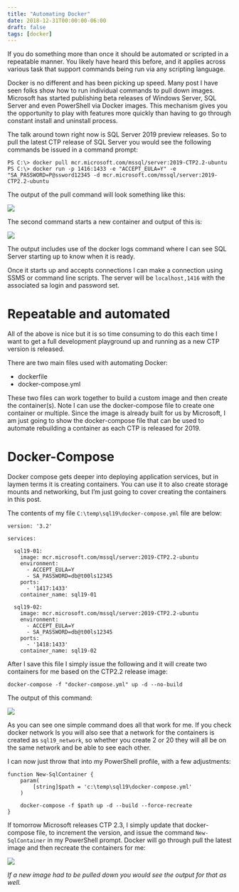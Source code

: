```yaml
---
title: "Automating Docker"
date: 2018-12-31T00:00:00-06:00
draft: false
tags: [docker]
---
```



If you do something more than once it should be automated or scripted in a repeatable manner. You likely have heard this before, and it applies across various task that support commands being run via any scripting language.

Docker is no different and has been picking up speed. Many post I have seen folks show how to run individual commands to pull down images. Microsoft has started publishing beta releases of Windows Server, SQL Server and even PowerShell via Docker images. This mechanism gives you the opportunity to play with features more quickly than having to go through constant install and uninstall process.

The talk around town right now is SQL Server 2019 preview releases. So to pull the latest CTP release of SQL Server you would see the following commands be issued in a command prompt:

```
PS C:\> docker pull mcr.microsoft.com/mssql/server:2019-CTP2.2-ubuntu
PS C:\> docker run -p 1416:1433 -e "ACCEPT_EULA=Y" -e "SA_PASSWORD=P@ssword12345 -d mcr.microsoft.com/mssql/server:2019-CTP2.2-ubuntu
```

The output of the pull command will look something like this:

![](/img/dockerctppull.png)

The second command starts a new container and output of this is:

![](img/dockerrun.png)

The output includes use of the docker logs command where I can see SQL Server starting up to know when it is ready.

Once it starts up and accepts connections I can make a connection using SSMS or command line scripts. The server will be `localhost,1416` with the associated sa login and password set.

# Repeatable and automated

All of the above is nice but it is so time consuming to do this each time I want to get a full development playground up and running as a new CTP version is released.

There are two main files used with automating Docker:

- dockerfile
- docker-compose.yml

These two files can work together to build a custom image and then create the container(s). Note I can use the docker-compose file to create one container or multiple. Since the image is already built for us by Microsoft, I am just going to show the docker-compose file that can be used to automate rebuilding a container as each CTP is released for 2019.

# Docker-Compose

Docker compose gets deeper into deploying application services, but in laymen terms it is creating containers. You can use it to also create storage mounts and networking, but I’m just going to cover creating the containers in this post.

The contents of my file `C:\temp\sql19\docker-compose.yml` file are below:

```
version: '3.2'

services:

  sql19-01:
    image: mcr.microsoft.com/mssql/server:2019-CTP2.2-ubuntu
    environment:
      - ACCEPT_EULA=Y
      - SA_PASSWORD=db@t00ls12345
    ports:
      - '1417:1433'
    container_name: sql19-01

  sql19-02:
    image: mcr.microsoft.com/mssql/server:2019-CTP2.2-ubuntu
    environment:
      - ACCEPT_EULA=Y
      - SA_PASSWORD=db@t00ls12345
    ports:
      - '1418:1433'
    container_name: sql19-02
```

After I save this file I simply issue the following and it will create two containers for me based on the CTP2.2 release image:

```
docker-compose -f "docker-compose.yml" up -d --no-build
```

The output of this command:

![](/img/dockercompose.png)

As you can see one simple command does all that work for me. If you check docker network ls you will also see that a network for the containers is created as `sql19_network`, so whether you create 2 or 20 they will all be on the same network and be able to see each other.

I can now just throw that into my PowerShell profile, with a few adjustments:

```
function New-SqlContainer {
    param(
        [string]$path = 'c:\temp\sql19\docker-compose.yml'
    )

    docker-compose -f $path up -d --build --force-recreate
}
```

If tomorrow Microsoft releases CTP 2.3, I simply update that docker-compose file, to increment the version, and issue the command `New-SqlContainer` in my PowerShell prompt. Docker will go through pull the latest image and then recreate the containers for me:

![](/img/dockercompose2.png)

_If a new image had to be pulled down you would see the output for that as well._